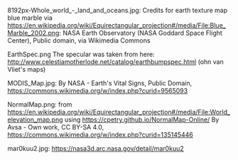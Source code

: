 8192px-Whole_world_-_land_and_oceans.jpg:
Credits for earth texture map blue marble via https://en.wikipedia.org/wiki/Equirectangular_projection#/media/File:Blue_Marble_2002.png: NASA Earth Observatory (NASA Goddard Space Flight Center), Public domain, via Wikimedia Commons

EarthSpec.png
The specular was taken from here: http://www.celestiamotherlode.net/catalog/earthbumpspec.html (ohn van Vliet's maps)

MODIS_Map.jpg: 
By NASA - Earth's Vital Signs, Public Domain, https://commons.wikimedia.org/w/index.php?curid=9565093

NormalMap.png: 
from https://en.wikipedia.org/wiki/Equirectangular_projection#/media/File:World_elevation_map.png using https://cpetry.github.io/NormalMap-Online/
By Avsa - Own work, CC BY-SA 4.0, https://commons.wikimedia.org/w/index.php?curid=135145446

mar0kuu2.jpg:
https://nasa3d.arc.nasa.gov/detail/mar0kuu2